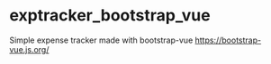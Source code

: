 # exptracker_bootstrap_vue
Simple expense tracker made with bootstrap-vue https://bootstrap-vue.js.org/
